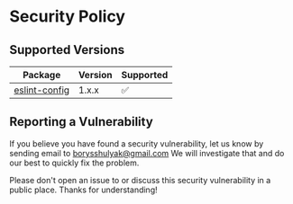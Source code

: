# Security Policy

## Supported Versions

| Package                                                                      | Version | Supported          |
| ---------------------------------------------------------------------------- | ------- | ------------------ |
| [eslint-config](https://www.npmjs.com/package/@runespoorstack/eslint-config) | 1.x.x   | :white_check_mark: |

## Reporting a Vulnerability

If you believe you have found a security vulnerability, let us know by sending email to <borysshulyak@gmail.com> We will investigate that and do our best to quickly fix the problem.

Please don't open an issue to or discuss this security vulnerability in a public place. Thanks for understanding!
